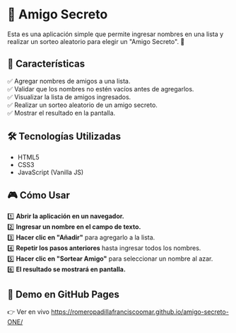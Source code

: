 # 🎁 Amigo Secreto

Esta es una aplicación simple que permite ingresar nombres en una lista y realizar un sorteo aleatorio para elegir un "Amigo Secreto". 🚀

## 📌 Características

✅ Agregar nombres de amigos a una lista.  
✅ Validar que los nombres no estén vacíos antes de agregarlos.  
✅ Visualizar la lista de amigos ingresados.  
✅ Realizar un sorteo aleatorio de un amigo secreto.  
✅ Mostrar el resultado en la pantalla.

## 🛠️ Tecnologías Utilizadas

- HTML5
- CSS3
- JavaScript (Vanilla JS)

## 🎮 Cómo Usar

1️⃣ **Abrir la aplicación en un navegador.**  
2️⃣ **Ingresar un nombre en el campo de texto.**  
3️⃣ **Hacer clic en "Añadir"** para agregarlo a la lista.  
4️⃣ **Repetir los pasos anteriores** hasta ingresar todos los nombres.  
5️⃣ **Hacer clic en "Sortear Amigo"** para seleccionar un nombre al azar.  
6️⃣ **El resultado se mostrará en pantalla.**

## 🔗 Demo en GitHub Pages

👉 Ver en vivo
https://romeropadillafranciscoomar.github.io/amigo-secreto-ONE/
